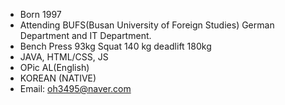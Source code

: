 - Born 1997
- Attending BUFS(Busan University of Foreign Studies) German Department and IT Department.
- Bench Press 93kg Squat 140 kg deadlift 180kg
- JAVA, HTML/CSS, JS
- OPic AL(English)
- KOREAN (NATIVE)
- Email: oh3495@naver.com
